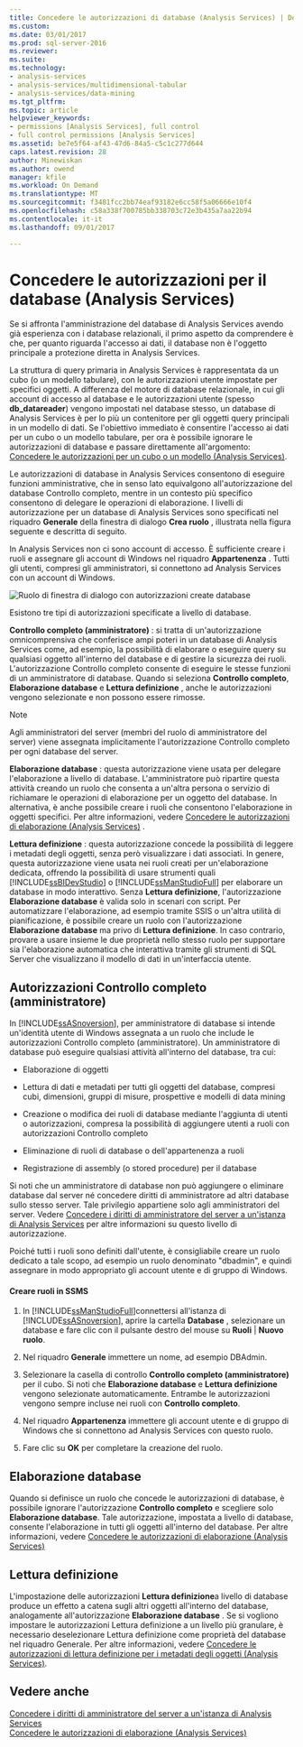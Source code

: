 ```yaml
---
title: Concedere le autorizzazioni di database (Analysis Services) | Documenti Microsoft
ms.custom: 
ms.date: 03/01/2017
ms.prod: sql-server-2016
ms.reviewer: 
ms.suite: 
ms.technology:
- analysis-services
- analysis-services/multidimensional-tabular
- analysis-services/data-mining
ms.tgt_pltfrm: 
ms.topic: article
helpviewer_keywords:
- permissions [Analysis Services], full control
- full control permissions [Analysis Services]
ms.assetid: be7e5f64-af43-47d6-84a5-c5c1c277d644
caps.latest.revision: 28
author: Minewiskan
ms.author: owend
manager: kfile
ms.workload: On Demand
ms.translationtype: MT
ms.sourcegitcommit: f3481fcc2bb74eaf93182e6cc58f5a06666e10f4
ms.openlocfilehash: c58a338f700785bb338703c72e3b435a7aa22b94
ms.contentlocale: it-it
ms.lasthandoff: 09/01/2017

---
```

# <a name="grant-database-permissions-analysis-services"></a>Concedere le autorizzazioni per il database (Analysis Services)
  Se si affronta l'amministrazione del database di Analysis Services avendo già esperienza con i database relazionali, il primo aspetto da comprendere è che, per quanto riguarda l'accesso ai dati, il database non è l'oggetto principale a protezione diretta in Analysis Services.  
  
 La struttura di query primaria in Analysis Services è rappresentata da un cubo (o un modello tabulare), con le autorizzazioni utente impostate per specifici oggetti. A differenza del motore di database relazionale, in cui gli account di accesso al database e le autorizzazioni utente (spesso **db_datareader**) vengono impostati nel database stesso, un database di Analysis Services è per lo più un contenitore per gli oggetti query principali in un modello di dati. Se l'obiettivo immediato è consentire l'accesso ai dati per un cubo o un modello tabulare, per ora è possibile ignorare le autorizzazioni di database e passare direttamente all'argomento: [Concedere le autorizzazioni per un cubo o un modello &#40;Analysis Services&#41;](../../analysis-services/multidimensional-models/grant-cube-or-model-permissions-analysis-services.md).  
  
 Le autorizzazioni di database in Analysis Services consentono di eseguire funzioni amministrative, che in senso lato equivalgono all'autorizzazione del database Controllo completo, mentre in un contesto più specifico consentono di delegare le operazioni di elaborazione. I livelli di autorizzazione per un database di Analysis Services sono specificati nel riquadro **Generale** della finestra di dialogo **Crea ruolo** , illustrata nella figura seguente e descritta di seguito.  
  
 In Analysis Services non ci sono account di accesso. È sufficiente creare i ruoli e assegnare gli account di Windows nel riquadro **Appartenenza** . Tutti gli utenti, compresi gli amministratori, si connettono ad Analysis Services con un account di Windows.  
  
 ![Ruolo di finestra di dialogo con autorizzazioni create database](../../analysis-services/multidimensional-models/media/ssas-permsdbrole.png "ruolo finestra di dialogo con autorizzazioni Create database")  
  
 Esistono tre tipi di autorizzazioni specificate a livello di database.  
  
 **Controllo completo (amministratore)** : si tratta di un'autorizzazione omnicomprensiva che conferisce ampi poteri in un database di Analysis Services come, ad esempio, la possibilità di elaborare o eseguire query su qualsiasi oggetto all'interno del database e di gestire la sicurezza dei ruoli. L'autorizzazione Controllo completo consente di eseguire le stesse funzioni di un amministratore di database. Quando si seleziona **Controllo completo**, **Elaborazione database** e **Lettura definizione** , anche le autorizzazioni vengono selezionate e non possono essere rimosse.  
  
> [!NOTE]  
>  Agli amministratori del server (membri del ruolo di amministratore del server) viene assegnata implicitamente l'autorizzazione Controllo completo per ogni database del server.  
  
 **Elaborazione database** : questa autorizzazione viene usata per delegare l'elaborazione a livello di database. L'amministratore può ripartire questa attività creando un ruolo che consenta a un'altra persona o servizio di richiamare le operazioni di elaborazione per un oggetto del database. In alternativa, è anche possibile creare i ruoli che consentono l'elaborazione in oggetti specifici. Per altre informazioni, vedere [Concedere le autorizzazioni di elaborazione &#40;Analysis Services&#41;](../../analysis-services/multidimensional-models/grant-process-permissions-analysis-services.md) .  
  
 **Lettura definizione** : questa autorizzazione concede la possibilità di leggere i metadati degli oggetti, senza però visualizzare i dati associati. In genere, questa autorizzazione viene usata nei ruoli creati per un'elaborazione dedicata, offrendo la possibilità di usare strumenti quali [!INCLUDE[ssBIDevStudio](../../includes/ssbidevstudio-md.md)] o [!INCLUDE[ssManStudioFull](../../includes/ssmanstudiofull-md.md)] per elaborare un database in modo interattivo. Senza **Lettura definizione**, l'autorizzazione **Elaborazione database** è valida solo in scenari con script. Per automatizzare l'elaborazione, ad esempio tramite SSIS o un'altra utilità di pianificazione, è possibile creare un ruolo con l'autorizzazione **Elaborazione database** ma privo di **Lettura definizione**. In caso contrario, provare a usare insieme le due proprietà nello stesso ruolo per supportare sia l'elaborazione automatica che interattiva tramite gli strumenti di SQL Server che visualizzano il modello di dati in un'interfaccia utente.  
  
## <a name="full-control-administrator-permissions"></a>Autorizzazioni Controllo completo (amministratore)  
 In [!INCLUDE[ssASnoversion](../../includes/ssasnoversion-md.md)], per amministratore di database si intende un'identità utente di Windows assegnata a un ruolo che include le autorizzazioni Controllo completo (amministratore). Un amministratore di database può eseguire qualsiasi attività all'interno del database, tra cui:  
  
-   Elaborazione di oggetti  
  
-   Lettura di dati e metadati per tutti gli oggetti del database, compresi cubi, dimensioni, gruppi di misure, prospettive e modelli di data mining  
  
-   Creazione o modifica dei ruoli di database mediante l'aggiunta di utenti o autorizzazioni, compresa la possibilità di aggiungere utenti a ruoli con autorizzazioni Controllo completo  
  
-   Eliminazione di ruoli di database o dell'appartenenza a ruoli  
  
-   Registrazione di assembly (o stored procedure) per il database  
  
 Si noti che un amministratore di database non può aggiungere o eliminare database dal server né concedere diritti di amministratore ad altri database sullo stesso server. Tale privilegio appartiene solo agli amministratori del server. Vedere [Concedere i diritti di amministratore del server a un'istanza di Analysis Services](../../analysis-services/instances/grant-server-admin-rights-to-an-analysis-services-instance.md) per altre informazioni su questo livello di autorizzazione.  
  
 Poiché tutti i ruoli sono definiti dall'utente, è consigliabile creare un ruolo dedicato a tale scopo, ad esempio un ruolo denominato "dbadmin", e quindi assegnare in modo appropriato gli account utente e di gruppo di Windows.  
  
#### <a name="create-roles-in-ssms"></a>Creare ruoli in SSMS  
  
1.  In [!INCLUDE[ssManStudioFull](../../includes/ssmanstudiofull-md.md)]connettersi all'istanza di [!INCLUDE[ssASnoversion](../../includes/ssasnoversion-md.md)], aprire la cartella **Database** , selezionare un database e fare clic con il pulsante destro del mouse su **Ruoli** | **Nuovo ruolo**.  
  
2.  Nel riquadro **Generale** immettere un nome, ad esempio DBAdmin.  
  
3.  Selezionare la casella di controllo **Controllo completo (amministratore)** per il cubo. Si noti che **Elaborazione database** e **Lettura definizione** vengono selezionate automaticamente. Entrambe le autorizzazioni vengono sempre incluse nei ruoli con **Controllo completo**.  
  
4.  Nel riquadro **Appartenenza** immettere gli account utente e di gruppo di Windows che si connettono ad Analysis Services con questo ruolo.  
  
5.  Fare clic su **OK** per completare la creazione del ruolo.  
  
## <a name="process-database"></a>Elaborazione database  
 Quando si definisce un ruolo che concede le autorizzazioni di database, è possibile ignorare l'autorizzazione **Controllo completo** e scegliere solo **Elaborazione database**. Tale autorizzazione, impostata a livello di database, consente l'elaborazione in tutti gli oggetti all'interno del database. Per altre informazioni, vedere [Concedere le autorizzazioni di elaborazione &#40;Analysis Services&#41;](../../analysis-services/multidimensional-models/grant-process-permissions-analysis-services.md)  
  
## <a name="read-definition"></a>Lettura definizione  
 L'impostazione delle autorizzazioni **Lettura definizione**a livello di database produce un effetto a catena sugli altri oggetti all'interno del database, analogamente all'autorizzazione **Elaborazione database** . Se si vogliono impostare le autorizzazioni Lettura definizione a un livello più granulare, è necessario deselezionare Lettura definizione come proprietà del database nel riquadro Generale. Per altre informazioni, vedere [Concedere le autorizzazioni di lettura definizione per i metadati degli oggetti &#40;Analysis Services&#41;](../../analysis-services/multidimensional-models/grant-read-definition-permissions-on-object-metadata-analysis-services.md).  
  
## <a name="see-also"></a>Vedere anche  
 [Concedere i diritti di amministratore del server a un'istanza di Analysis Services](../../analysis-services/instances/grant-server-admin-rights-to-an-analysis-services-instance.md)   
 [Concedere le autorizzazioni di elaborazione &#40;Analysis Services&#41;](../../analysis-services/multidimensional-models/grant-process-permissions-analysis-services.md)  
  
  

